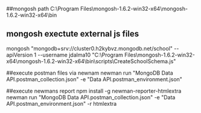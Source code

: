 ##mongosh path
C:\Program Files\mongosh-1.6.2-win32-x64\mongosh-1.6.2-win32-x64\bin

## mongosh exectute external js files
mongosh "mongodb+srv://cluster0.h2kybvz.mongodb.net/school" --apiVersion 1 --username jdalma10 "C:\Program Files\mongosh-1.6.2-win32-x64\mongosh-1.6.2-win32-x64\bin\scripts\CreateSchoolSchema.js"

##execute postman files via newnam
newman run "MongoDB Data API.postman_collection.json" -e "Data API.postman_environment.json"

##execute newmans report
npm install -g newman-reporter-htmlextra 
newman run "MongoDB Data API.postman_collection.json" -e "Data API.postman_environment.json" -r htmlextra